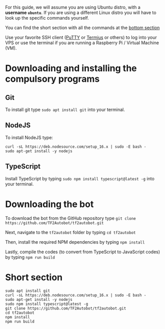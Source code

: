 For this guide, we will assume you are using Ubuntu distro, with a **username `ubuntu`**. If you are using a different Linux distro you will have to look up the specific commands yourself. 

You can find the short section with all the commands at the [bottom section](#short-section)

Use your favorite SSH client ([PuTTY](https://www.putty.org/) or [Termius](https://www.termius.com/) or others) to log into your VPS or use the terminal if you are running a Raspberry Pi / Virtual Machine (VM).

# Downloading and installing the compulsory programs
## Git
To install git type `sudo apt install git` into your terminal.

## NodeJS
To install NodeJS type: 
```
curl -sL https://deb.nodesource.com/setup_16.x | sudo -E bash -
sudo apt-get install -y nodejs
```

## TypeScript
Install TypeScript by typing `sudo npm install typescript@latest -g` into your terminal.

# Downloading the bot
To download the bot from the GitHub repository type
`git clone https://github.com/TF2Autobot/tf2autobot.git`

Next, navigate to the `tf2autobot` folder by typing
`cd tf2autobot`

Then, install the required NPM dependencies by typing
`npm install`

Lastly, compile the codes (to convert from TypeScript to JavaScript codes) by typing
`npm run build`

# Short section
```
sudo apt install git
curl -sL https://deb.nodesource.com/setup_16.x | sudo -E bash -
sudo apt-get install -y nodejs
sudo npm install typescript@latest -g
git clone https://github.com/TF2Autobot/tf2autobot.git
cd tf2autobot
npm install
npm run build
```
